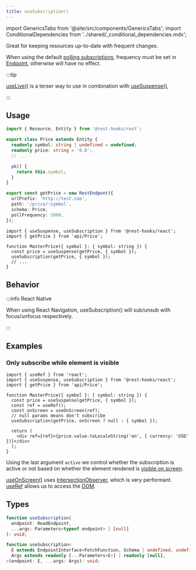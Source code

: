 ```yaml
---
title: useSubscription()
---
```


<head>
  <title>useSubscription() - Updating frequent data changes in React</title>
</head>

import GenericsTabs from '@site/src/components/GenericsTabs';
import ConditionalDependencies from '../shared/\_conditional_dependencies.mdx';


Great for keeping resources up-to-date with frequent changes.

When using the default [polling subscriptions](./PollingSubscription), frequency must be set in
[Endpoint](/rest/api/Endpoint), otherwise will have no effect.

:::tip

[useLive()](./useLive.md) is a terser way to use in combination with [useSuspense()](./useSuspense.md),

:::

## Usage

```typescript title="api/Price.ts"
import { Resource, Entity } from '@rest-hooks/rest';

export class Price extends Entity {
  readonly symbol: string | undefined = undefined;
  readonly price: string = '0.0';
  // ...

  pk() {
    return this.symbol;
  }
}

export const getPrice = new RestEndpont({
  urlPrefix: 'http://test.com',
  path: '/price/:symbol',
  schema: Price,
  pollFrequency: 5000,
});
```

```tsx title="MasterPrice.tsx"
import { useSuspense, useSubscription } from '@rest-hooks/react';
import { getPrice } from 'api/Price';

function MasterPrice({ symbol }: { symbol: string }) {
  const price = useSuspense(getPrice, { symbol });
  useSubscription(getPrice, { symbol });
  // ...
}
```


## Behavior

<ConditionalDependencies hook="useSubscription" />

:::info React Native

When using React Navigation, useSubscription() will sub/unsub with focus/unfocus respectively.

:::

## Examples

### Only subscribe while element is visible

```tsx title="MasterPrice.tsx"
import { useRef } from 'react';
import { useSuspense, useSubscription } from '@rest-hooks/react';
import { getPrice } from 'api/Price';

function MasterPrice({ symbol }: { symbol: string }) {
  const price = useSuspense(getPrice, { symbol });
  const ref = useRef();
  const onScreen = useOnScreen(ref);
  // null params means don't subscribe
  useSubscription(getPrice, onScreen ? null : { symbol });

  return (
    <div ref={ref}>{price.value.toLocaleString('en', { currency: 'USD' })}</div>
  );
}
```

Using the last argument `active` we control whether the subscription is active or not
based on whether the element rendered is [visible on screen](https://usehooks.com/useOnScreen/).

[useOnScreen()](https://usehooks.com/useOnScreen/) uses [IntersectionObserver](https://developer.mozilla.org/en-US/docs/Web/API/Intersection_Observer_API), which is very performant. [useRef](https://react.dev/reference/react/useRef) allows
us to access the [DOM](https://developer.mozilla.org/en-US/docs/Web/API/Document_Object_Model).

## Types

<GenericsTabs>

```typescript
function useSubscription(
  endpoint: ReadEndpoint,
  ...args: Parameters<typeof endpoint> | [null]
): void;
```

```typescript
function useSubscription<
  E extends EndpointInterface<FetchFunction, Schema | undefined, undefined>,
  Args extends readonly [...Parameters<E>] | readonly [null],
>(endpoint: E, ...args: Args): void;
```

</GenericsTabs>
